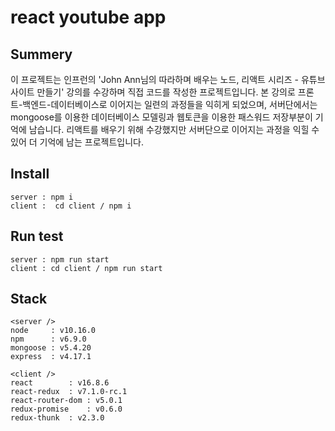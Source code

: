 # react youtube app

## Summery
이 프로젝트는 인프런의 'John Ann님의 따라하며 배우는 노드, 리액트 시리즈 - 유튜브 사이트 만들기' 강의를 수강하며 직접 코드를 작성한 프로젝트입니다.
본 강의로 프론트-백엔드-데이터베이스로 이어지는 일련의 과정들을 익히게 되었으며, 서버단에서는 mongoose를 이용한 데이터베이스 모델링과 웹토큰을 이용한 패스워드 저장부분이 기억에 남습니다.
리액트를 배우기 위해 수강했지만 서버단으로 이어지는 과정을 익힐 수 있어 더 기억에 남는 프로젝트입니다.

## Install
```
server : npm i 
client :  cd client / npm i 
```

## Run test
```
server : npm run start
client : cd client / npm run start
```

## Stack
```
<server />
node 	 : v10.16.0
npm  	 : v6.9.0
mongoose : v5.4.20
express  : v4.17.1

<client />
react 		 : v16.8.6
react-redux	 : v7.1.0-rc.1
react-router-dom : v5.0.1
redux-promise	 : v0.6.0
redux-thunk	 : v2.3.0
```
